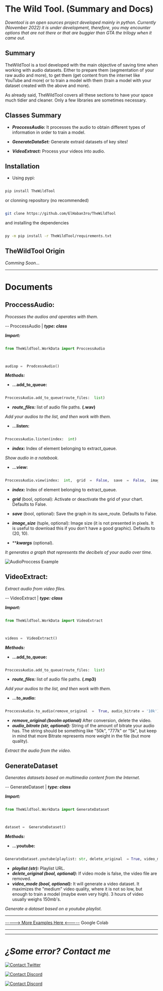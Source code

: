 
#  The Wild Tool. (Summary and Docs)

*Downtool is an open sources project developed mainly in python. Currently (November 2022) it is under development, therefore, you may encounter options that are not there or that are buggier than GTA the trilogy when it came out.*

  
  

##  Summary

TheWildTool is a tool developed with the main objective of saving time when working with audio datasets. Either to prepare them (segmentation of your raw audio and more), to get them (get content from the internet like YouTube and more) or to train a model with them (train a model with your dataset created with the above and more).

  

As already said, TheWildTool covers all these sections to have your space much tidier and cleaner. Only a few libraries are sometimes necessary.

  
  
  

##  Classes Summary

-  ***ProccessAudio:*** It processes the audio to obtain different types of information in order to train a model.

  

-  ***GenerateDataSet:*** Generate extraid datasets of key sites!

  

-  ***VideoExtract:*** Process your videos into audio.

  
  
  

##  Installation

- Using pypi:

```bash

pip install TheWildTool

```

  
  
  

or clonning repository (no recommended)

```bash

git clone https://github.com/ElHaban3ro/TheWildTool

```

and installing the dependencies

```bash

py -m pip install -r TheWildTool/requirements.txt

```

  
  

##  TheWildTool Origin

*Comming Soon...*

  

***

  
  
  

#  Documents

##  **ProccessAudio:**

*Processes the audios and operates with them.*

  

-- ProccessAudio | ***type: class***

  
  

***Import:***

```python

from TheWildTool.WorkData import ProccessAudio

  

audiop =  ProdcessAudio()

```

  
  

***Methods:***

  

-  **...add_to_queue:**

```python

ProccessAudio.add_to_queue(route_files:  list)

```

-  ***route_files:*** list of audio file paths. **(.wav)**

*Add your audios to the list, and then work with them.*

  
  

-  **...listen:**

```python

ProccessAudio.listen(index:  int)

```

-  ***index:*** Index of element belonging to extract_queue.

*Show audio in a notebook.*

  
  

-  **...view:**

```python

ProccessAudio.view(index:  int,  grid  =  False,  save  =  False,  image_size  =  (20,  10),  **kwargs)

```

-  ***index:*** Index of element belonging to extract_queue.

-  ***grid*** (bool, optional): Activate or deactivate the grid of your chart. Defaults to False.

-  ***save*** (bool, optional): Save the graph in its save_route. Defaults to False.

-  ***image_size*** (tuple, optional): Image size (it is not presented in pixels. It is useful to download this if you don't have a good graphic). Defaults to (20, 10).

-  *****kwargs*** (optional).

  
  

*It generates a graph that represents the decibels of your audio over time.*

![AudioProccess Example](https://i.imgur.com/Z9LgW2p.png)

  
  






##  **VideoExtract:**

*Extract audio from video files.*

  

-- VideoExtract | ***type: class***

  
  

***Import:***

```python

from TheWildTool.WorkData import VideoExtract

  

videos =  VideoExtract()

```

  
  

***Methods:***

  

-  **...add_to_queue:**

```python

ProccessAudio.add_to_queue(route_files:  list)

```

-  ***route_files:*** list of audio file paths. **(.mp3)**

*Add your audios to the list, and then work with them.*

  
  

-  **...to_audio:**

```python

ProccessAudio.to_audio(remove_original  =  True, audio_bitrate = '10k')

```

-  ***remove_original:(boolm optional)*** After conversion, delete the video.
- ***audio_bitrate (str, optional):*** String of the amount of bitrate your audio has. The string should be something like "50k", "777k" or "5k", but keep in mind that more Bitrate represents more weight in the file (but more quality).

*Extract the audio from the video.*

  
  


  

##  **GenerateDataset**

*Generates datasets based on multimedia content from the Internet.*

  

-- GenerateDataset | ***type: class***

  
  

***Import:***

```python

from TheWildTool.WorkData import GenerateDataset

  

dataset =  GenerateDataset()

```

  
  

***Methods:***

  

-  **...youtube:**

```python

GenerateDataset.youtube(playlist: str, delete_original  = True, video_mode  = False)

```

-  ***playlist (str):*** Playlist URL.
- ***delete_original (bool, optional):*** If video mode is false, the video file are removed.
- ***video_mode (bool, optional):*** It will generate a video dataset. It maximizes the "medium" video quality, where it is not so low, but enough to train a model (maybe even very high). 3 hours of video usually weighs 150mb's.


*Generate a dataset based on a youtube playlist.*

  
***

  

[-----> More Examples Here <-----](https://colab.research.google.com/drive/1ewrPBijlpl3YSqPT6Io5Ho8X1W2Kylkx?usp=sharing) Google Colab

  

***

***

  
  

#  ***¿Some error? Contact me***

  
  

[![Contact Twitter](https://img.shields.io/badge/Twitter-ElHaban3ro-9cf.svg?style=for-the-badge&logo=twitter)](https://twitter.com/ElHaban3ro)

  

[![Contact Discord](https://img.shields.io/badge/Discord-JOIN_TO_MY_DISCORD_SERVER-lightblue?style=for-the-badge&logo=discord)](https://discord.gg/NGp9YbYJ8F)

  

[![Contact Discord](https://img.shields.io/badge/GitHub-ElHaban3ro-lightgray?style=for-the-badge&logo=github)](https://github.com/ElHaban3ro)